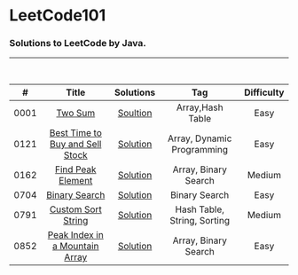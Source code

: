 <!--
 * @Author: your name
 * @Date: 2021-07-14 20:35:46
 * @LastEditTime: 2021-07-15 20:24:32
 * @LastEditors: your name
 * @Description: In User Settings Edit
 * @FilePath: \LeetCode101\README.md
-->
# LeetCode101
### Solutions to LeetCode by Java.
****
<br>

| #      | Title | Solutions | Tag | Difficulty | 
| ---------- | :-----------:  | :-----------: | :-----------:  | :-----------: |
| 0001 | [Two Sum](https://leetcode.com/problems/two-sum) |[Soultion](algorithms/0001.Two-Sum.java)| Array,Hash Table | Easy |
| 0121 | [Best Time to Buy and Sell Stock](https://leetcode.com/problems/best-time-to-buy-and-sell-stock/) | [Solution](algorithms/0121.Best-Time-to-Buy-and-Sell-Stock.java)| Array, Dynamic Programming | Easy |
| 0162 | [Find Peak Element](https://leetcode.com/problems/find-peak-element/)| [Solution](algorithms/0162.Find-Peak-Element.java)|Array, Binary Search | Medium |
| 0704 | [Binary Search](https://leetcode.com/problems/binary-search/) | [Solution](algorithms/0852.Peak-index-in-a-Mountain-Array.java)| Binary Search | Easy |
| 0791 | [Custom Sort String](https://leetcode.com/problems/custom-sort-string/) | [Solution](algorithms/0791.Custom-Sort-String.java)| Hash Table, String, Sorting | Medium|
| 0852 | [Peak Index in a Mountain Array](https://leetcode.com/problems/peak-index-in-a-mountain-array/)  |[Solution](algorithms/0704.Binary-Search.java) |Array, Binary Search | Easy |

